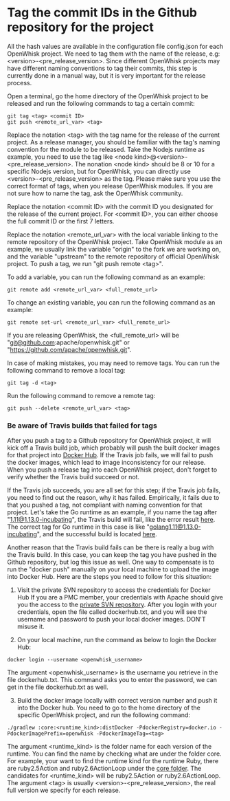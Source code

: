<!--
#
# Licensed to the Apache Software Foundation (ASF) under one or more
# contributor license agreements.  See the NOTICE file distributed with
# this work for additional information regarding copyright ownership.
# The ASF licenses this file to You under the Apache License, Version 2.0
# (the "License"); you may not use this file except in compliance with
# the License.  You may obtain a copy of the License at
#
#     http://www.apache.org/licenses/LICENSE-2.0
#
# Unless required by applicable law or agreed to in writing, software
# distributed under the License is distributed on an "AS IS" BASIS,
# WITHOUT WARRANTIES OR CONDITIONS OF ANY KIND, either express or implied.
# See the License for the specific language governing permissions and
# limitations under the License.
#
-->

# Tag the commit IDs in the Github repository for the project

All the hash values are available in the configuration file config.json for each OpenWhisk project. We need to tag them
with the name of the release, e.g: \<version\>-\<pre_release_version\>. Since different OpenWhisk projects may have different
naming conventions to tag their commits, this step is currently done in a manual way, but it is very important for the
release process.

Open a terminal, go the home directory of the OpenWhisk project to be released and run the following commands to tag a
certain commit:
```
git tag <tag> <commit ID>
git push <remote_url_var> <tag>
```

Replace the notation \<tag\> with the tag name for the release of the current project. As a release manager, you should be
familiar with the tag's naming convention for the module to be released. Take the Nodejs runtime as example, you need to use
the tag like \<node kind\>@\<version\>-\<pre_release_version\>. The nonation \<node kind\> should be 8 or 10 for a specific
Nodejs version, but for OpenWhisk, you can directly use \<version\>-\<pre_release_version\> as the tag. Please make sure
you use the correct format of tags, when you release OpenWhisk modules. If you are not sure how to name the tag, ask the
OpenWhisk community.

Replace the notation \<commit ID\> with the commit ID you designated for the release of the current project. For \<commit ID\>,
you can either choose the full commit ID or the first 7 letters.

Replace the notation \<remote_url_var\> with the local variable linking to the remote repository of the OpenWhisk project.
Take OpenWhisk module as an example, we usually link the variable "origin" to the fork we are working on, and the
variable "upstream" to the remote repository of official OpenWhisk project. To push a tag, we run "git push remote \<tag\>".

To add a variable, you can run the following command as an example:
```
git remote add <remote_url_var> <full_remote_url>
```

To change an existing variable, you can run the following command as an example:
```
git remote set-url <remote_url_var> <full_remote_url>
```

If you are releasing OpenWhisk, the \<full_remote_url\> will be "git@github.com:apache/openwhisk.git" or
"https://github.com/apache/openwhisk.git".

In case of making mistakes, you may need to remove tags. You can run the following command to remove a local tag:
```
git tag -d <tag>
```

Run the following command to remove a remote tag:
```
git push --delete <remote_url_var> <tag>
```

### Be aware of Travis builds that failed for tags

After you push a tag to a Github repository for OpenWhisk project, it will kick off a Travis build job, which probably will
push the built docker images for that project into [Docker Hub](https://hub.docker.com/u/openwhisk/). If the Travis job fails,
we will fail to push the docker images, which lead to image inconsistency for our release. When you push a release tag into
each OpenWhisk project, don't forget to verify whether the Travis build succeed or not.

If the Travis job succeeds, you are all set for this step; if the Travis job fails, you need to find out the reason,
why it has failed. Empirically, it fails due to that you pushed a tag, not compliant with naming convention for that project.
Let's take the Go runtime as an example, if you name the tag after "1.11@1.13.0-incubating", the Travis build will fail,
like the error result [here](https://travis-ci.org/apache/openwhisk-runtime-go/builds/532326848). The correct tag for Go runtime in this case is like "golang1.11@1.13.0-incubating", and the successful
build is located [here](https://travis-ci.org/apache/openwhisk-runtime-go/builds/533325334).

Another reason that the Travis build fails can be there is really a bug with the Travis build. In this case, you can keep
the tag you have pushed in the Github repository, but log this issue as well. One way to compensate is to run the "docker push"
manually on your local machine to upload the image into Docker Hub. Here are the steps you need to follow for this situation:

1. Visit the private SVN repository to access the credentials for Docker Hub
If you are a PMC member, your credentials with Apache should give you the access to the [private SVN repository](https://svn.apache.org/repos/private/pmc/openwhisk/accounts).
After you login with your credentials, open the file called dockerhub.txt, and you will see the username and password to
push your local docker images. DON'T misuse it.

2. On your local machine, run the command as below to login the Docker Hub:

```shell
docker login --username <openwhisk_username>
```

The argument \<openwhisk_username\> is the username you retrieve in the file dockerhub.txt. This command asks you to enter
the password, we can get in the file dockerhub.txt as well.

3. Build the docker image locally with correct version number and push it into the Docker hub. You need to 
go to the home directory of the specific OpenWhisk project, and run the following command:

```shell
./gradlew :core:<runtime_kind>:distDocker -PdockerRegistry=docker.io -PdockerImagePrefix=openwhisk -PdockerImageTag=<tag>
```

The argument \<runtime_kind\> is the folder name for each version of the runtime. You can find the name by checking what
are under the folder core. For example, your want to find the runtime kind for the runtime Ruby, there are ruby2.5Action
and ruby2.6ActionLoop under the [core folder](https://github.com/apache/openwhisk-runtime-ruby/tree/master/core). The candidates
for \<runtime_kind\> will be ruby2.5Action or ruby2.6ActionLoop. The argument \<tag\> is usually \<version\>-\<pre_release_version\>,
the real full version we specify for each release.
